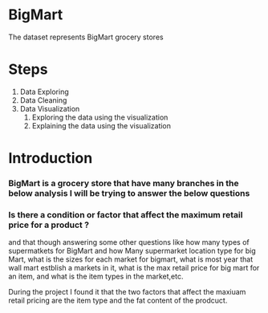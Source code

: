 # BigMart

The dataset represents BigMart grocery stores  

# Steps
1. Data Exploring                                                                                                               
2. Data Cleaning                                                                                                         
3. Data Visualization
    1. Exploring the data using the visualization                                                                               
    2. Explaining the data using the visualization

# Introduction
### BigMart is a grocery store that have many branches in the below analysis I will be trying to answer the below questions

### Is there a condition or factor that affect the maximum retail price for a product ?
and that though answering some other questions like how many types of supermatkets for BigMart and how Many supermarket location type for big Mart,
what is the sizes for each market for bigmart, what is most year that wall mart estblish a markets in it, what is the max retail price for big mart for an item,
and what is the item types in the market,etc.

During the project I found it that the two factors that affect the maxiuam retail pricing are the item type and the fat content of the prodcuct.
